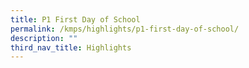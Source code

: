 ```yaml
---
title: P1 First Day of School
permalink: /kmps/highlights/p1-first-day-of-school/
description: ""
third_nav_title: Highlights
---
```


